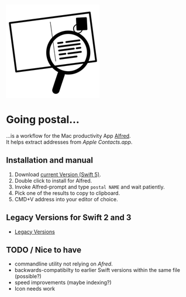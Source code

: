 ![](src/icon.png)

# Going postal…

…is a workflow for the Mac productivity App [Alfred][alfredapp].  
It helps extract addresses from *Apple Contacts.app*.

[alfredapp]:https://www.alfredapp.com

## Installation and manual

1. Download [current Version (Swift 5)](https://github.com/daftmilk/postal/tree/master/downloads/current).
2. Double click to install for Alfred.
3. Invoke Alfred-prompt and type `postal NAME` and wait patiently.
4. Pick one of the results to copy to clipboard.
5. CMD+V address into your editor of choice.

## Legacy Versions for Swift 2 and 3

- [Legacy Versions](https://github.com/daftmilk/postal/tree/master/downloads/legacy)

## TODO / Nice to have

- commandline utility not relying on *Afred*.
- backwards-compatibilty to earlier Swift versions within the same file (possible?)
- speed improvements (maybe indexing?)
- Icon needs work
